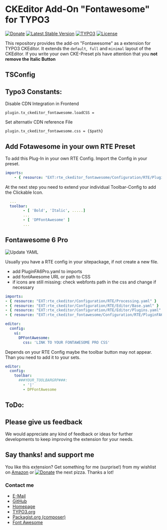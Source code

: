 # CKEditor Add-On "Fontawesome" for TYPO3
[![Donate](https://img.shields.io/badge/Donate-PayPal-green.svg?style=for-the-badge)](https://www.paypal.me/dirkpersky)
[![Latest Stable Version](https://img.shields.io/packagist/v/dirkpersky/typo3-rte-ckeditor-fontawesome?style=for-the-badge)](https://packagist.org/packages/dirkpersky/typo3-rte-ckeditor-fontawesome)
[![TYPO3](https://img.shields.io/badge/TYPO3-rte__ckeditor__fontawesome-%23f49700?style=for-the-badge)](https://extensions.typo3.org/extension/rte_ckeditor_fontawesome/)
[![License](https://img.shields.io/packagist/l/dirkpersky/typo3-rte-ckeditor-fontawesome?style=for-the-badge)](https://packagist.org/packages/dirkpersky/typo3-rte-ckeditor-fontawesome)

This repository provides the add-on "Fontawesome" as a extension for TYPO3 CKEditor.
It extends the `default`,` full` and `minimal` layout of the CKEditor. If you write your own CKE-Preset pls have attention that you **not remove the Italic Button**

## TSConfig

## Typo3 Constants:
Disable CDN Integration in Frontend
```
plugin.tx_ckeditor_fontawesome.loadCSS = 
```
Set alternativ CDN reference File
```
plugin.tx_ckeditor_fontawesome.css = {$path}
```

## Add Fotawesome in your own RTE Preset
To add this Plug-In in your own RTE Config. Import the Config in your preset.
```yaml
imports:
    - { resource: "EXT:rte_ckeditor_fontawesome/Configuration/RTE/PluginFA6.yaml" }
```

At the next step you need to extend your individual Toolbar-Config to add the Clickable Icon.
```yaml
  ...
  toolbar:
        - [ 'Bold', 'Italic', .....]
        ...
        - [ 'DPFontAwesome' ]
        ...
```

## Fontawesome 6 Pro
![Update YAML](https://img.shields.io/badge/UPDATE-FA6%20PRO%20YAML-green?style=for-the-badge)

Usually you have a RTE config in your sitepackage, if not create a new file.
* add PluginFA6Pro.yaml to imports
* add fontAwesome URL or path to CSS
* if icons are still missing: check webfonts path in the css and change if necessary

```yaml
imports:
- { resource: "EXT:rte_ckeditor/Configuration/RTE/Processing.yaml" }
- { resource: "EXT:rte_ckeditor/Configuration/RTE/Editor/Base.yaml" }
- { resource: "EXT:rte_ckeditor/Configuration/RTE/Editor/Plugins.yaml" }
- { resource: "EXT:rte_ckeditor_fontawesome/Configuration/RTE/PluginFA6Pro.yaml" }

editor:
  config:
    ui:
      DPFontAwesome:
        css: 'LINK TO YOUR FONTAWESOME PRO CSS'
```

Depends on your RTE Config maybe the toolbar button may not appear.
Than you need to add it to your sets.

```yaml
editor:
  config:
    toolbar:
      ###YOUR_TOOLBARGRP###:
        - '|'
        - DPFontAwesome
```

## ToDo:



## Please give us feedback
We would appreciate any kind of feedback or ideas for further developments to keep improving the extension for your needs.

## Say thanks! and support me
You like this extension? Get something for me (surprise!) from my wishlist on [Amazon](https://www.amazon.de/hz/wishlist/ls/15L17XDFBEYFL/r) or [![Donate](https://img.shields.io/badge/Donate-PayPal-green.svg)](https://www.paypal.me/dirkpersky) the next pizza. Thanks a lot!

### Contact me
- [E-Mail](mailto:info@dp-wired.de)
- [GitHub](https://github.com/DirkPersky/rte-ckeditor-fontawesome)
- [Homepage](https://web-kon.de)
- [TYPO3.org](https://extensions.typo3.org/extension/rte_ckeditor_fontawesome/)
- [Packagist.org (composer)](https://packagist.org/packages/dirkpersky/typo3-rte-ckeditor-fontawesome)
- [Font Awesome](https://fontawesome.com)
